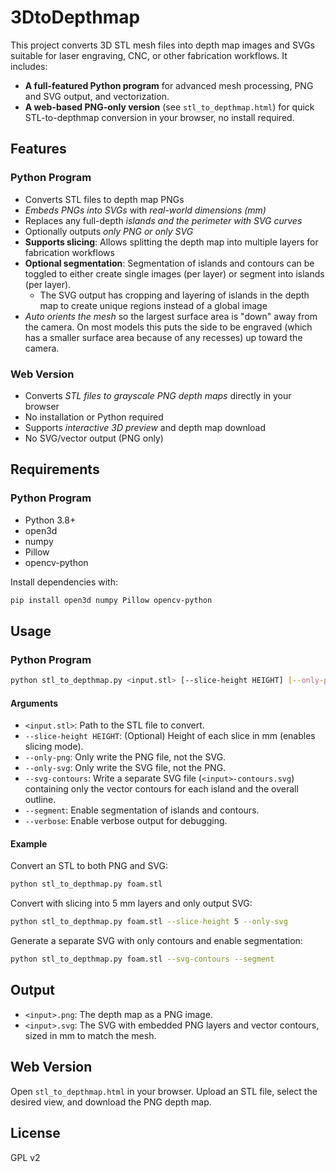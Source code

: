 # 3DtoDepthmap

This project converts 3D STL mesh files into depth map images and SVGs suitable for laser engraving, CNC, or other fabrication workflows. It includes:

- **A full-featured Python program** for advanced mesh processing, PNG and SVG output, and vectorization.
- **A web-based PNG-only version** (see `stl_to_depthmap.html`) for quick STL-to-depthmap conversion in your browser, no install required.

## Features

### Python Program
- Converts STL files to depth map PNGs
- *Embeds PNGs into SVGs* with *real-world dimensions (mm)*
- Replaces any full-depth *islands and the perimeter with SVG curves*
- Optionally outputs *only PNG or only SVG*
- **Supports slicing**: Allows splitting the depth map into multiple layers for fabrication workflows
- **Optional segmentation**: Segmentation of islands and contours can be toggled to either create single images (per layer) or segment into islands (per layer).
  - The SVG output has cropping and layering of islands in the depth map to create unique regions instead of a global image
- *Auto orients the mesh* so the largest surface area is "down" away from the camera. On most models this puts the side to be engraved (which has a smaller surface area because of any recesses) up toward the camera.

### Web Version
- Converts *STL files to grayscale PNG depth maps* directly in your browser
- No installation or Python required
- Supports *interactive 3D preview* and depth map download
- No SVG/vector output (PNG only)

## Requirements

### Python Program
- Python 3.8+
- open3d
- numpy
- Pillow
- opencv-python

Install dependencies with:
```bash
pip install open3d numpy Pillow opencv-python
```

## Usage

### Python Program

```bash
python stl_to_depthmap.py <input.stl> [--slice-height HEIGHT] [--only-png] [--only-svg] [--svg-contours] [--segment] [--verbose]
```

#### Arguments
- `<input.stl>`: Path to the STL file to convert.
- `--slice-height HEIGHT`: (Optional) Height of each slice in mm (enables slicing mode).
- `--only-png`: Only write the PNG file, not the SVG.
- `--only-svg`: Only write the SVG file, not the PNG.
- `--svg-contours`: Write a separate SVG file (`<input>-contours.svg`) containing only the vector contours for each island and the overall outline.
- `--segment`: Enable segmentation of islands and contours.
- `--verbose`: Enable verbose output for debugging.

#### Example
Convert an STL to both PNG and SVG:
```bash
python stl_to_depthmap.py foam.stl
```

Convert with slicing into 5 mm layers and only output SVG:
```bash
python stl_to_depthmap.py foam.stl --slice-height 5 --only-svg
```

Generate a separate SVG with only contours and enable segmentation:
```bash
python stl_to_depthmap.py foam.stl --svg-contours --segment
```

## Output
- `<input>.png`: The depth map as a PNG image.
- `<input>.svg`: The SVG with embedded PNG layers and vector contours, sized in mm to match the mesh.  

## Web Version

Open `stl_to_depthmap.html` in your browser. Upload an STL file, select the desired view, and download the PNG depth map.

## License
GPL v2
